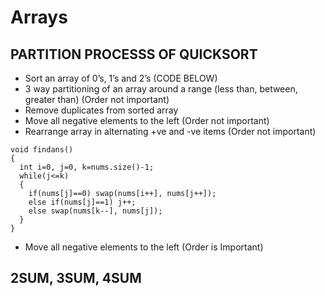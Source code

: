 # Arrays

## PARTITION PROCESSS OF QUICKSORT
- Sort an array of 0’s, 1’s and 2’s   (CODE BELOW)
- 3 way partitioning of an array around a range (less than, between, greater than) (Order not important)
- Remove duplicates from sorted array
- Move all negative elements to the left (Order not important)
- Rearrange array in alternating +ve and -ve items (Order not important)

```
void findans()
{
  int i=0, j=0, k=nums.size()-1;
  while(j<=k)
  {
    if(nums[j]==0) swap(nums[i++], nums[j++]);
    else if(nums[j]==1) j++;
    else swap(nums[k--], nums[j]);
  }
}
```
- Move all negative elements to the left (Order is Important)

## 2SUM, 3SUM, 4SUM
